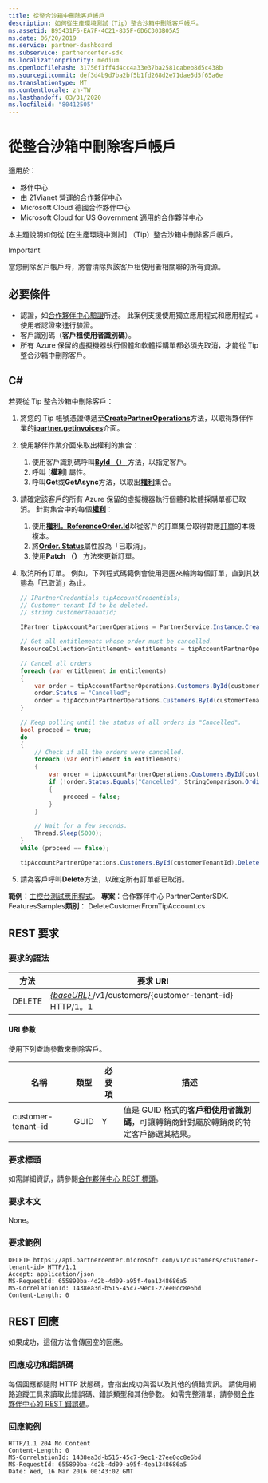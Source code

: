 ```yaml
---
title: 從整合沙箱中刪除客戶帳戶
description: 如何從生產環境測試（Tip）整合沙箱中刪除客戶帳戶。
ms.assetid: B95431F6-EA7F-4C21-835F-6D6C303B05A5
ms.date: 06/20/2019
ms.service: partner-dashboard
ms.subservice: partnercenter-sdk
ms.localizationpriority: medium
ms.openlocfilehash: 31756f1ff4d4cc4a33e37ba2581cabeb8d5c438b
ms.sourcegitcommit: def3d4b9d7ba2bf5b1fd268d2e71dae5d5f65a6e
ms.translationtype: MT
ms.contentlocale: zh-TW
ms.lasthandoff: 03/31/2020
ms.locfileid: "80412505"
---
```

# <a name="delete-a-customer-account-from-the-integration-sandbox"></a>從整合沙箱中刪除客戶帳戶

適用於：

- 夥伴中心
- 由 21Vianet 營運的合作夥伴中心
- Microsoft Cloud 德國合作夥伴中心
- Microsoft Cloud for US Government 適用的合作夥伴中心

本主題說明如何從 [在生產環境中測試] （Tip）整合沙箱中刪除客戶帳戶。

> [!IMPORTANT]
> 當您刪除客戶帳戶時，將會清除與該客戶租使用者相關聯的所有資源。

## <a name="prerequisites"></a>必要條件

- 認證，如[合作夥伴中心驗證](partner-center-authentication.md)所述。 此案例支援使用獨立應用程式和應用程式 + 使用者認證來進行驗證。
- 客戶識別碼（**客戶租使用者識別碼**）。
- 所有 Azure 保留的虛擬機器執行個體和軟體採購單都必須先取消，才能從 Tip 整合沙箱中刪除客戶。

## <a name="c"></a>C\#

若要從 Tip 整合沙箱中刪除客戶：

1. 將您的 Tip 帳號憑證傳遞至[**CreatePartnerOperations**](https://docs.microsoft.com/dotnet/api/microsoft.store.partnercenter.partnerservice.instance)方法，以取得夥伴作業的[**ipartner.getinvoices**](https://docs.microsoft.com/dotnet/api/microsoft.store.partnercenter.ipartner)介面。
2. 使用夥伴作業介面來取出權利的集合：
    1. 使用客戶識別碼呼叫[**ById （）** ](https://docs.microsoft.com/dotnet/api/microsoft.store.partnercenter.customers.icustomercollection.byid)方法，以指定客戶。
    2. 呼叫 [**權利**] 屬性。
    3. 呼叫**Get**或**GetAsync**方法，以取出[**權利**](entitlement-resources.md)集合。
3. 請確定該客戶的所有 Azure 保留的虛擬機器執行個體和軟體採購單都已取消。 針對集合中的每個[**權利**](entitlement-resources.md)：
    1. 使用[**權利。ReferenceOrder.Id**](entitlement-resources.md#referenceorder)以從客戶的訂單集合取得對應[訂單](order-resources.md#order)的本機複本。
    2. 將[**Order. Status**](order-resources.md#order)屬性設為「已取消」。
    3. 使用**Patch （）** 方法來更新訂單。
4. 取消所有訂單。 例如，下列程式碼範例會使用迴圈來輪詢每個訂單，直到其狀態為「已取消」為止。

    ``` csharp
    // IPartnerCredentials tipAccountCredentials;
    // Customer tenant Id to be deleted.
    // string customerTenantId;

    IPartner tipAccountPartnerOperations = PartnerService.Instance.CreatePartnerOperations(tipAccountCredentials);

    // Get all entitlements whose order must be cancelled.
    ResourceCollection<Entitlement> entitlements = tipAccountPartnerOperations.Customers.ById(customerTenantId).Entitlements.Get();

    // Cancel all orders
    foreach (var entitlement in entitlements)
    {
        var order = tipAccountPartnerOperations.Customers.ById(customerTenantId).Orders.ById(entitlement.ReferenceOrder.Id).Get();
        order.Status = "Cancelled";
        order = tipAccountPartnerOperations.Customers.ById(customerTenantId).Orders.ById(order.Id).Patch(order);
    }

    // Keep polling until the status of all orders is "Cancelled".
    bool proceed = true;
    do
    {
        // Check if all the orders were cancelled.
        foreach (var entitlement in entitlements)
        {
            var order = tipAccountPartnerOperations.Customers.ById(customerTenantId).Orders.ById(entitlement.ReferenceOrder.Id).Get();
            if (!order.Status.Equals("Cancelled", StringComparison.OrdinalIgnoreCase))
            {
                proceed = false;
            }
        }

        // Wait for a few seconds.
        Thread.Sleep(5000);
    }
    while (proceed == false);

    tipAccountPartnerOperations.Customers.ById(customerTenantId).Delete();
    ```

5. 請為客戶呼叫**Delete**方法，以確定所有訂單都已取消。

**範例**：[主控台測試應用程式](console-test-app.md)。 **專案**：合作夥伴中心 PartnerCenterSDK. FeaturesSamples**類別**： DeleteCustomerFromTipAccount.cs

## <a name="rest-request"></a>REST 要求

### <a name="request-syntax"></a>要求的語法

| 方法     | 要求 URI                                                                            |
|------------|----------------------------------------------------------------------------------------|
| DELETE     | [ *{baseURL}* ](partner-center-rest-urls.md)/v1/customers/{customer-tenant-id} HTTP/1。1 |

#### <a name="uri-parameter"></a>URI 參數

使用下列查詢參數來刪除客戶。

| 名稱                   | 類型     | 必要項 | 描述                                                                         |
|------------------------|----------|----------|-------------------------------------------------------------------------------------|
| customer-tenant-id     | GUID     | Y        | 值是 GUID 格式的**客戶租使用者識別碼**，可讓轉銷商針對屬於轉銷商的特定客戶篩選其結果。 |

### <a name="request-headers"></a>要求標頭

如需詳細資訊，請參閱[合作夥伴中心 REST 標頭](headers.md)。

### <a name="request-body"></a>要求本文

None。

### <a name="request-example"></a>要求範例

```http
DELETE https://api.partnercenter.microsoft.com/v1/customers/<customer-tenant-id> HTTP/1.1
Accept: application/json
MS-RequestId: 655890ba-4d2b-4d09-a95f-4ea1348686a5
MS-CorrelationId: 1438ea3d-b515-45c7-9ec1-27ee0cc8e6bd
Content-Length: 0
```

## <a name="rest-response"></a>REST 回應

如果成功，這個方法會傳回空的回應。

### <a name="response-success-and-error-codes"></a>回應成功和錯誤碼

每個回應都隨附 HTTP 狀態碼，會指出成功與否以及其他的偵錯資訊。 請使用網路追蹤工具來讀取此錯誤碼、錯誤類型和其他參數。 如需完整清單，請參閱[合作夥伴中心的 REST 錯誤碼](error-codes.md)。

### <a name="response-example"></a>回應範例

```http
HTTP/1.1 204 No Content
Content-Length: 0
MS-CorrelationId: 1438ea3d-b515-45c7-9ec1-27ee0cc8e6bd
MS-RequestId: 655890ba-4d2b-4d09-a95f-4ea1348686a5
Date: Wed, 16 Mar 2016 00:43:02 GMT
```
